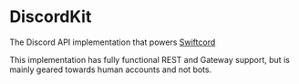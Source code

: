 # DiscordKit

The Discord API implementation that powers [Swiftcord](https://github.com/SwiftcordApp/Swiftcord)

This implementation has fully functional REST and Gateway
support, but is mainly geared towards human accounts and not bots.
